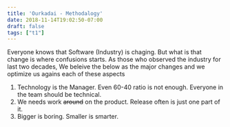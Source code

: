 ```yaml
---
title: 'Ourkadai - Methodalogy'
date: 2018-11-14T19:02:50-07:00
draft: false
tags: ["t1"]
---
```


Everyone knows that Software (Industry) is chaging. But what is that change is where confusions starts. As those who observed the industry for last two decades, We beleive the below as the major changes and we optimize us agains each of these aspects

1. Technology is the Manager. Even 60-40 ratio is not enough. Everyone in the team should be technical.
2. We needs work ~~around~~ on the product. Release often is just one part of it.
3. Bigger is boring. Smaller is smarter.